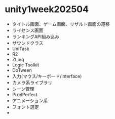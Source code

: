# unity1week202504

* タイトル画面、ゲーム画面、リザルト画面の遷移
* ライセンス画面
* ランキングAPI組み込み
* サウンドクラス
* UniTask
* R2
* ZLinq
* Logic Toolkit
* DoTween
* 入力(マウス/キーボード/interface)
* カメラ系ライブラリ
* シーン管理
* PixelPerfect
* アニメーション系
* フォント選定
* 
